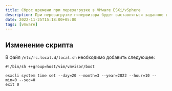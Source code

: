 ```yaml
---
title: Сброс времени при перезагрузке в VMware ESXi/vSphere
description: При перезагрузке гипервизора будет выставляться заданное время
date: 2022-11-25T15:18:00+05:00
tags: [vmware]
---
```


## Изменение скрипта

В файл `/etc/rc.local.d/local.sh` необходимо добавить следующее:

```config
#!/bin/sh ++group=host/vim/vmvisor/boot

esxcli system time set --day=20 --month=3 --year=2022 --hour=10 --min=0 --sec=0
exit 0
```
